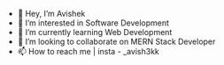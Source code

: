 - 👋 Hey, I’m Avishek
- 👀 I’m interested in Software Development 
- 🌱 I’m currently learning  Web Development
- 💞️ I’m looking to collaborate on MERN Stack Developer
- 📫 How to reach me | insta - _avish3kk

<!-- -
avishek69/avishek69 is a ✨ special ✨ repository because its `README.md` (this file) appears on your GitHub profile.
You can click the Preview link to take a look at your changes.
- -->

